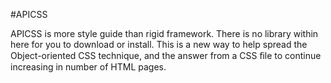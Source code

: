 #APICSS

APICSS is more style guide than rigid framework. There is no library within here for you to download or install. This is a new way to help spread the Object-oriented CSS technique, and the answer from a CSS ﬁle to continue increasing in number of HTML pages.
